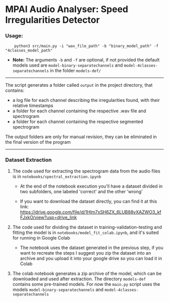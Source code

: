 # MPAI Audio Analyser: Speed Irregularities Detector

### Usage:

```
    python3 src/main.py -i "wav_file_path" -b "binary_model_path" -f "4classes_model_path"
```

- **Note:** The arguments `-b` and `-f` are optional, if not provided the default models used are
  `model-binary-separatechannels` and `model-4classes-separatechannels` in the folder `models-def/`

---

The script generates a folder called `output` in the project directory, that contains:

- a log file for each channel describing the irregularities found, with their relative timestamps
- a folder for each channel containing the respective .wav file and spectrogram
- a folder for each channel containing the respective segmented spectrogram

The output folders are only for manual revision, they can be eliminated in the final version of the program

---

### Dataset Extraction

1.  The code used for extracting the spectrogram data from the audio files is in `notebooks/spectral_extraction.ipynb`

    - At the end of the notebook execution you'll have a dataset divided in two subfolders, one labeled 'correct' and the other 'wrong'

    - If you want to download the dataset directly, you can find it at this link: https://drive.google.com/file/d/1Hlm7xSH6ZX_6LUB88vXAZWO3_kfFJxkO/view?usp=drive_link

2.  The code used for dividing the dataset in training-validation-testing and fitting the model is
    in `notebooks/model_fit_colab.ipynb`, and it's suited for running in Google Colab

    - The notebook uses the dataset generated in the previous step, if you want to recreate the steps
      I suggest you zip the dataset into an archive and you upload it into your google drive so you can load it in Colab

3.  The colab notebook generates a zip archive of the model, which can be downloaded and used after extraction. The directory `models-def`
    contains some pre-trained models. For now the `main.py` script uses the models `model-binary-separatechannels` and `model-4classes-separatechannels`

